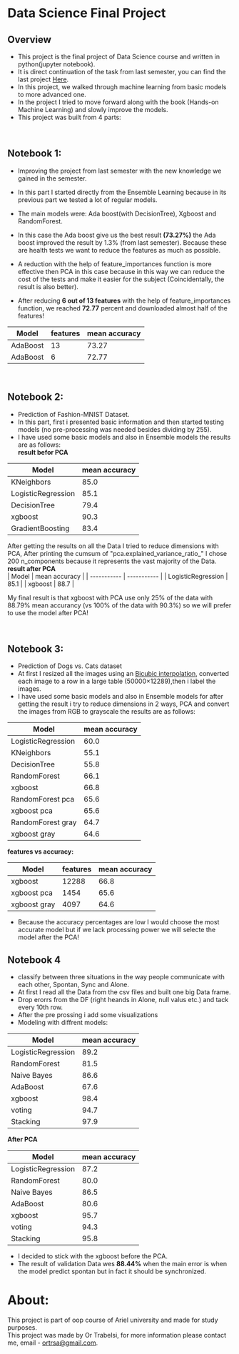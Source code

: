 # Data Science Final Project

## Overview 
- This project is the final project of Data Science course and written in python(jupyter notebook).    
- It is direct continuation of the task from last semester, you can find the last project [Here](https://github.com/ortrsa/Data_Science_Final_Project).
- In this project, we walked through machine learning from basic models to more advanced one.
- In the project I tried to move forward along with the book (Hands-on Machine Learning) and slowly improve the models.
- This project was built from 4 parts:    
  
<br/>

## Notebook 1:
- Improving the project from last semester with the new knowledge we gained in the semester. 
- In this part I started directly from the Ensemble Learning because in its previous part we tested a lot of regular models.  
- The main models were: Ada boost(with DecisionTree), Xgboost and RandomForest.  
  
- In this case the Ada boost give us the best result **(73.27%)** the Ada boost improved the result by 1.3% (from last semester).
Because these are health tests we want to reduce the features as much as possible.  

- A reduction with the help of feature_importances function is more effective then PCA in this case because in this way we can reduce the cost of the tests and make it easier for the subject (Coincidentally, the result is also better).

- After reducing **6 out of 13 features** with the help of feature_importances function, we reached **72.77** percent and downloaded almost half of the features!

| Model       | features     | mean accuracy |
| ----------- | -----------  | -----------  |
| AdaBoost    | 13           |     73.27    |
| AdaBoost    | 6            |     72.77    |

<br/>


  
## Notebook 2:
- Prediction of Fashion-MNIST Dataset.
- In this part, first i presented basic information and then started testing models (no pre-processing was needed besides dividing by 255).  
- I have used some basic models and also in Ensemble models the results are as follows:  
**result befor PCA**

| Model      | mean accuracy |
| ----------- | -----------  |
| KNeighbors         | 85.0  |
| LogisticRegression | 85.1  |
| DecisionTree       | 79.4  |
| xgboost            | 90.3  |
| GradientBoosting   | 83.4  | 

After getting the results on all the Data I tried to reduce dimensions with PCA, After printing the cumsum of "pca.explained_variance_ratio_" I chose 200 n_components because it represents the vast majority of the Data.  
**result after PCA**    
| Model      | mean accuracy |
| ----------- | -----------  |
| LogisticRegression | 85.1  |
| xgboost            | 88.7  |
 
My final result is that xgboost with PCA use only 25% of the data with 88.79% mean accurancy (vs 100% of the data with 90.3%) so we will prefer to use the model after PCA!


<br/>

## Notebook 3:
- Prediction of Dogs vs. Cats dataset  
- At first I resized all the images using an [Bicubic interpolation](https://en.wikipedia.org/wiki/Bicubic_interpolation), converted each image to a row in a large table (50000×12289),then i label the images.
- I have used some basic models and also in Ensemble models for after getting the result i try to reduce dimensions in 2 ways, PCA and convert the images from RGB to grayscale the results are as follows:

| Model      | mean accuracy |
| ----------- | -----------  |
| LogisticRegression | 60.0  |
| KNeighbors         | 55.1  |
| DecisionTree       | 55.8  |
| RandomForest       | 66.1  | 
| xgboost            | 66.8  |
| RandomForest pca   | 65.6  | 
| xgboost pca        | 65.6  |
| RandomForest gray  | 64.7  | 
| xgboost gray       | 64.6  |

**features vs accuracy:**

| Model       | features     | mean accuracy |
| ----------- | -----------  | -----------  |
| xgboost     | 12288        |     66.8     |
| xgboost pca | 1454         |     65.6     |
| xgboost gray| 4097         |     64.6     |

- Because the accuracy percentages are low I would choose the most accurate model but if we lack processing power we will selecte the model after the PCA!

## Notebook 4

- classify between three situations in the way people communicate with each other, Spontan, Sync and Alone.
- At first I read all the Data from the csv files and built one big Data frame.
- Drop erorrs from the DF (right heands in Alone, null valus etc.) and tack every 10th row.
- After the pre prossing i add some visualizations
- Modeling with diffrent models:

| Model      | mean accuracy |
| ----------- | -----------  |
| LogisticRegression | 89.2  |
| RandomForest       | 81.5  |
| Naive Bayes        | 86.6  |
| AdaBoost           | 67.6  |
| xgboost            | 98.4  |
| voting             | 94.7  | 
| Stacking           | 97.9  |


**After PCA**

| Model      | mean accuracy |
| ----------- | -----------  |
| LogisticRegression | 87.2  |
| RandomForest       | 80.0  |
| Naive Bayes        | 86.5  |
| AdaBoost           | 80.6  |
| xgboost            | 95.7  |
| voting             | 94.3  | 
| Stacking           | 95.8  |

- I decided to stick with the xgboost before the PCA.
- The result of validation Data wes **88.44%** when the main error is when the model predict spontan but in fact it should be synchronized.


# About:
This project is part of oop course of Ariel university and made for study purposes.  
This project was made by Or Trabelsi, for more information please contact me, email - ortrsa@gmail.com.
